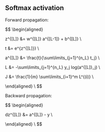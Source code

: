 ## Softmax activation

Forward propagation:

$$
\begin{aligned}

z^{[L]} &= w^{[L]} a^{[L-1]} + b^{[L]} \\

t &= e^{z^{[L]}} \\

a^{[L]} &= \frac{t}{\sum\limits_{j=1}^{n_L} t_j} \\

L &= -\sum\limits_{j=1}^{n_L} y_j log(a^{[L]}_j) \\

J &= \frac{1}{m} \sum\limits_{i=1}^m L^{(i)} \\

\end{aligned} \\
$$

Backward propagation:

$$
\begin{aligned}

dz^{[L]} &= a^{[L]} - y \\

\end{aligned} \\
$$

